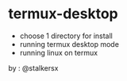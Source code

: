 # termux-desktop

- choose 1 directory for install
- running termux desktop mode
- running linux on termux

by : @stalkersx
